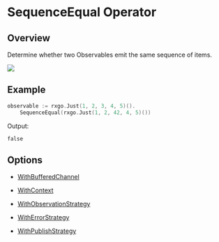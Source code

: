# SequenceEqual Operator

## Overview

Determine whether two Observables emit the same sequence of items.

![](http://reactivex.io/documentation/operators/images/sequenceEqual.png)

## Example

```go
observable := rxgo.Just(1, 2, 3, 4, 5)().
	SequenceEqual(rxgo.Just(1, 2, 42, 4, 5)())
```

Output:

```
false
```

## Options

* [WithBufferedChannel](options.md#withbufferedchannel)

* [WithContext](options.md#withcontext)

* [WithObservationStrategy](options.md#withobservationstrategy)

* [WithErrorStrategy](options.md#witherrorstrategy)

* [WithPublishStrategy](options.md#withpublishstrategy)